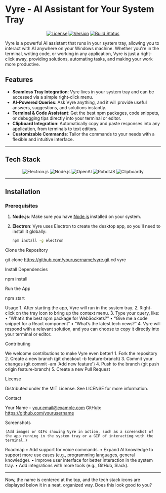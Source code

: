 # Vyre - AI Assistant for Your System Tray 

<p align="center">
  <a href="https://opensource.org/licenses/MIT"><img src="https://img.shields.io/badge/license-MIT-blue.svg" alt="License"></a>
  <a href="https://github.com/yourusername/vyre"><img src="https://img.shields.io/badge/version-1.0.0-blue.svg" alt="Version"></a>
  <a href="https://github.com/yourusername/vyre/actions"><img src="https://img.shields.io/github/workflow/status/yourusername/vyre/CI" alt="Build Status"></a>
</p>

Vyre is a powerful AI assistant that runs in your system tray, allowing you to interact with AI anywhere on your Windows machine. Whether you're in the terminal, writing code, or working in any application, Vyre is just a right-click away, providing solutions, automating tasks, and making your work more productive.

## Features

- **Seamless Tray Integration**: Vyre lives in your system tray and can be accessed via a simple right-click menu.
- **AI-Powered Queries**: Ask Vyre anything, and it will provide useful answers, suggestions, and solutions instantly.
- **Terminal & Code Assistant**: Get the best npm packages, code snippets, or debugging tips directly into your terminal or editor.
- **Clipboard Integration**: Automatically copy and paste responses into any application, from terminals to text editors.
- **Customizable Commands**: Tailor the commands to your needs with a flexible and intuitive interface.

---

## Tech Stack

<p align="center">
  <img src="https://img.shields.io/badge/Electron.js-ffffff?style=flat-square&logo=electron&logoColor=00B8D9" alt="Electron.js"/>
  <img src="https://img.shields.io/badge/Node.js-ffffff?style=flat-square&logo=node.js&logoColor=8CC84B" alt="Node.js"/>
  <img src="https://img.shields.io/badge/OpenAI-ffffff?style=flat-square&logo=openai&logoColor=000000" alt="OpenAI"/>
  <img src="https://img.shields.io/badge/RobotJS-ffffff?style=flat-square&logo=robotjs&logoColor=00A5D1" alt="RobotJS"/>
  <img src="https://img.shields.io/badge/Clipboardy-ffffff?style=flat-square&logo=npm&logoColor=8CC84B" alt="Clipboardy"/>
</p>

---

## Installation

### Prerequisites

1. **Node.js**: Make sure you have [Node.js](https://nodejs.org/) installed on your system.
2. **Electron**: Vyre uses Electron to create the desktop app, so you'll need to install it globally:

   ```bash
   npm install -g electron

Clone the Repository

git clone https://github.com/yourusername/vyre.git
cd vyre

Install Dependencies

npm install

Run the App

npm start

Usage
	1.	After starting the app, Vyre will run in the system tray.
	2.	Right-click on the tray icon to bring up the context menu.
	3.	Type your query, like:
	•	“What’s the best npm package for WebSockets?”
	•	“Give me a code snippet for a React component”
	•	“What’s the latest tech news?”
	4.	Vyre will respond with a relevant solution, and you can choose to copy it directly into your terminal or editor.

Contributing

We welcome contributions to make Vyre even better!
	1.	Fork the repository
	2.	Create a new branch (git checkout -b feature-branch)
	3.	Commit your changes (git commit -am 'Add new feature')
	4.	Push to the branch (git push origin feature-branch)
	5.	Create a new Pull Request

License

Distributed under the MIT License. See LICENSE for more information.

Contact

Your Name – your.email@example.com
GitHub: https://github.com/yourusername

Screenshots

	(Add images or GIFs showing Vyre in action, such as a screenshot of the app running in the system tray or a GIF of interacting with the terminal.)

Roadmap
	•	Add support for voice commands.
	•	Expand AI knowledge to support more use cases (e.g., programming languages, general knowledge).
	•	Improve user interface for better interaction in the system tray.
	•	Add integrations with more tools (e.g., GitHub, Slack).

---

Now, the name is centered at the top, and the tech stack icons are displayed below it in a neat, organized way. Does this look good to you?
